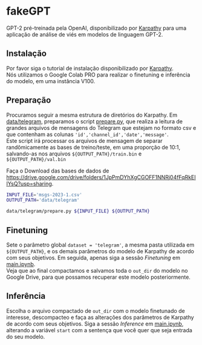 # fakeGPT

GPT-2 pré-treinada pela OpenAI, disponibilizado por [Karpathy](https://github.com/karpathy/nanoGPT) para uma aplicação de análise de viés em modelos de linguagem GPT-2.

## Instalação

Por favor siga o tutorial de instalação disponibilizado por [Karpathy](https://github.com/karpathy/nanoGPT?tab=readme-ov-file#install).  
Nós utilizamos o Google Colab PRO para realizar o finetuning e inferência do modelo, em uma instância V100.  

## Preparação

Procuramos seguir a mesma estrutura de diretórios do Karpathy. Em [data/telegram](data/telegram), preparamos o script [prepare.py](data/telegram/prepare.py), que realiza a leitura de grandes arquivos de mensagens do Telegram que estejam no formato csv e que contenham as colunas `'id','channel_id','date','message'`.  
Este script irá processar os arquivos de mensagem de separar randômicamente as bases de treino/teste, em uma proporção de 10:1, salvando-as nos arquivos `${OUTPUT_PATH}/train.bin` e `${OUTPUT_PATH}/val.bin`

Faça o Download das bases de dados de https://drive.google.com/drive/folders/1JpPmDYhXgCGOFF1NNRj04fFqRkEIIYsQ?usp=sharing.


```bash
INPUT_FILE='msgs-2023-1.csv'
OUTPUT_PATH='data/telegram'

data/telegram/prepare.py ${INPUT_FILE} ${OUTPUT_PATH}
```

## Finetuning

Sete o parâmetro global `dataset = 'telegram'`, a mesma pasta utilizada em `${OUTPUT_PATH}`, e os demais parâmetros do modelo de Karpathy de acordo com seus objetivos. Em seguida, apenas siga a sessão *Finetuning* em [main.ipynb](main.ipynb).  
Veja que ao final compactamos e salvamos toda o `out_dir` do modelo no Google Drive, para que possamos recuperar este modelo posteriormente.

## Inferência

Escolha o arquivo compactado de `out_dir` com o modelo finetunado de interesse, descompacteo e faça as alterações dos parâmetros de Karpathy de acordo com seus objetivos. Siga a sessão *Inference* em [main.ipynb](main.ipynb), alterando a variável `start` com a sentença que você quer que seja entrada do seu modelo.
